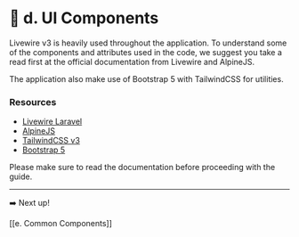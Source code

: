 # 📍 d. UI Components

Livewire v3 is heavily used throughout the application. To understand some of the components and attributes used in the code, we suggest you take a read first at the official documentation from Livewire and AlpineJS.

The application also make use of Bootstrap 5 with TailwindCSS for utilities.

### Resources

- [Livewire Laravel](https://livewire.laravel.com/)
- [AlpineJS](https://alpinejs.dev/)
- [TailwindCSS v3](https://v3.tailwindcss.com/)
- [Bootstrap 5](https://getbootstrap.com/docs/5.3/getting-started/introduction/)

Please make sure to read the documentation before proceeding with the guide.

---

➡️ Next up!

[[e. Common Components]]